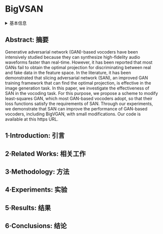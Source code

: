 # BigVSAN

<details>
<summary>基本信息</summary>

- 标题: "BigVSAN: Enhancing GAN-based Neural Vocoders with Slicing Adversarial Network"
- 作者:
  - 01 Takashi Shibuya,
  - 02 Yuhta Takida,
  - 03 Yuki Mitsufuji
- 链接:
  - [ArXiv](https://arxiv.org/abs/2309.02836)
  - [Publication](https://doi.org/10.1109/ICASSP48485.2024.10446121)
  - [Github](https://github.com/sony/bigvsan)
  - [Demo](https://takashishibuyasony.github.io/bigvsan/)
- 文件:
  - [ArXiv](_PDF/2309.02836v2__BigVSAN__Enhancing_GAN-Based_Neural_Vocoders_with_Slicing_Adversarial_Network.pdf)
  - [Publication](_PDF/2309.02836p0__BigVSAN__ICASSP2024.pdf)

</details>

## Abstract: 摘要

Generative adversarial network (GAN)-based vocoders have been intensively studied because they can synthesize high-fidelity audio waveforms faster than real-time.
However, it has been reported that most GANs fail to obtain the optimal projection for discriminating between real and fake data in the feature space.
In the literature, it has been demonstrated that slicing adversarial network (SAN), an improved GAN training framework that can find the optimal projection, is effective in the image generation task.
In this paper, we investigate the effectiveness of SAN in the vocoding task.
For this purpose, we propose a scheme to modify least-squares GAN, which most GAN-based vocoders adopt, so that their loss functions satisfy the requirements of SAN. Through our experiments, we demonstrate that SAN can improve the performance of GAN-based vocoders, including BigVGAN, with small modifications.
Our code is available at this https URL.

## 1·Introduction: 引言

## 2·Related Works: 相关工作

## 3·Methodology: 方法

## 4·Experiments: 实验

## 5·Results: 结果

## 6·Conclusions: 结论